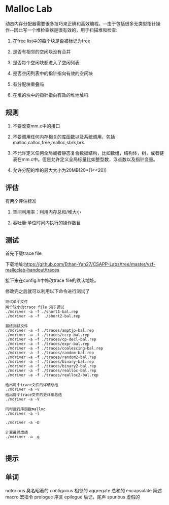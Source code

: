 # Malloc Lab

动态内存分配器需要很多技巧来正确和高效编程。--由于包括很多无类型指针操作--因此写一个堆检查器是很有效的，用于扫描堆和检查:

1) 在free list中的每个块是否被标记为free

2) 是否有相邻的空闲块没有合并

3) 是否每个空闲块都进入了空闲列表

4) 是否空闲列表中的指针指向有效的空闲块

5) 有分配块重叠吗

6) 在堆的块中的指针指向有效的堆地址吗

## 规则

1) 不要改变mm.c中的接口

2) 不要调用任何内存相关的库函数以及系统调用，包括malloc,calloc,free,realloc,sbrk,brk.

3) 不允许定义任何全局或者静态复合数据结构，比如数组，结构体，树，或者链表在mm.c中。但是允许定义全局标量比如整型数，浮点数以及指针变量。

4) 允许分配的堆的最大大小为20MB(20*(1<<20))

## 评估

有两个评估标准

1) 空间利用率：利用内存总和/堆大小

2) 吞吐量:单位时间内执行的操作数目

## 测试

首先下载trace file

下载地址:https://github.com/Ethan-Yan27/CSAPP-Labs/tree/master/yzf-malloclab-handout/traces

接下来在config.h中修改trace file的默认地址。

修改完之后就可以利用以下命令进行测试了

```
测试单个文件
两个较小的trace file 用于调试
./mdriver -a -f ./short1-bal.rep
./mdriver -a -f  ./short2-bal.rep

最终测试文件
./mdriver -a -f ./traces/amptjp-bal.rep
./mdriver -a -f ./traces/cccp-bal.rep
./mdriver -a -f ./traces/cp-decl-bal.rep
./mdriver -a -f ./traces/expr-bal.rep
./mdriver -a -f ./traces/coalescing-bal.rep
./mdriver -a -f ./traces/random-bal.rep
./mdriver -a -f ./traces/random2-bal.rep
./mdriver -a -f ./traces/binary-bal.rep
./mdriver -a -f ./traces/binary2-bal.rep
./mdriver -a -f ./traces/realloc-bal.rep
./mdriver -a -f ./traces/realloc2-bal.rep

给出每个trace文件的详细总结
./mdriver -a -v
给出每个trace文件的更详细总结
./mdriver -a -V

同时运行库函数malloc
./mdriver -a -l

./mdriver -a -D

计算最终成绩
./mdriver -a -g


```



## 提示





















## 单词

notorious 臭名昭著的
contiguous 相邻的
aggregate 总和的
encapsulate 简述
macro 宏指令
prologue 序言
epilogue 后记，尾声
spurious 虚假的
